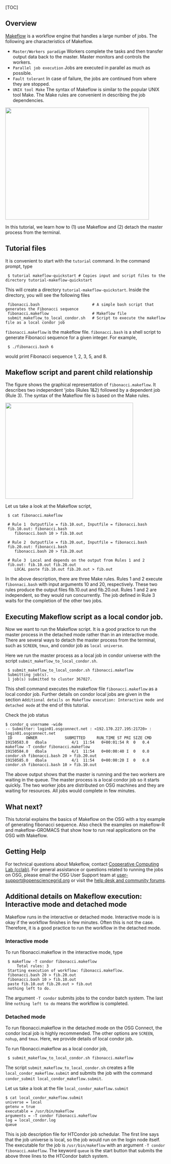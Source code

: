 
[title]: - "Makeflow - Quickstart"
[TOC]
 
## Overview

[Makeflow](http://ccl.cse.nd.edu/software/makeflow/) is a workflow engine that handles a large number 
of jobs. The following are characteristics of Makeflow.

*    `Master/Workers paradigm`  Workers complete the tasks and then transfer output data back to the master. Master 
monitors and controls the workers.
*    `Parallel job execution` Jobs are executed in parallel as much as possible.
*    `Fault tolerant` In case of failure, the jobs are continued from where they are stopped. 
*    `UNIX tool Make` The syntax of Makeflow is similar to the popular UNIX tool Make. The Make rules are 
convenient in describing the job dependencies.  

<img src="https://raw.githubusercontent.com/OSGConnect/tutorial-makeflow-quickstart/master/Figs/MWFig.png" width="450px" height="350px" />

In this tutorial, we learn how to (1) use Makeflow and (2) detach the master process 
from the terminal.  

## Tutorial files

It is convenient to start with the `tutorial` command. In the command prompt, type

     $ tutorial makeflow-quickstart # Copies input and script files to the directory tutorial-makeflow-quickstart
 
This will create a directory `tutorial-makeflow-quickstart`. Inside the directory, you will see the following files

     fibonacci.bash                       # A simple bash script that generates the Fibonacci sequence
     fibonacci.makeflow                   # Makeflow file 
     submit_makeflow_to_local_condor.sh   # Script to execute the makeflow file as a local condor job

`fibonacci.makeflow` is the makeflow file.   `fibonacci.bash` is a shell
script to generate Fibonacci sequence for a given integer. For example, 

     $ ./fibonacci.bash 6

would print Fibonacci sequence 1, 2, 3, 5, and 8. 

## Makeflow script and parent child relationship

The figure shows the graphical representation of `fibonacci.makeflow`.  It describes two independent 'jobs (Rules 1&2) followed by a dependent job (Rule 3). The syntax of the Makeflow file is based on the Make rules.   

<img src="https://raw.githubusercontent.com/OSGConnect/tutorial-makeflow-quickstart/master/Figs/FibFig.png" width="400px" height="300px" />

Let us take a look at the Makeflow script, 

     $ cat fibonacci.makeflow

     # Rule 1  Outputfile = fib.10.out, Inputfile = fibonacci.bash
     fib.10.out: fibonacci.bash
        fibonacci.bash 10 > fib.10.out

     # Rule 2  Outputfile = fib.20.out, Inputfile = fibonacci.bash
     fib.20.out: fibonacci.bash
        fibonacci.bash 20 > fib.20.out

     # Rule 3  Local and depends on the output from Rules 1 and 2 
     fib.out: fib.10.out fib.20.out
        LOCAL paste fib.10.out fib.20.out > fib.out

In the above description, there are three Make rules.  Rules 1 and 2  execute `fibonnaci.bash` with input arguments 10 and 20, respectively. These two rules produce the output files fib.10.out and fib.20.out.  Rules 1 and 2 are 
independent, so they would run concurrently.  The job defined in Rule 3 waits for the completion of the 
other two jobs. 

## Executing Makeflow script as a local condor job. 

Now we want to run the Makeflow script. It is a good practice to run the master process in the detached mode 
rather than in an interactive mode. There are several ways to detach the master process from the 
terminal, such as `SCREEN`, `tmux`, and condor job as `local universe`. 

Here we run the master process as a local job in condor universe with the 
script `submit_makeflow_to_local_condor.sh`.

     $ submit_makeflow_to_local_condor.sh fibonacci.makeflow
     Submitting job(s).
     1 job(s) submitted to cluster 367027.

This shell command executes the makeflow file `fibonacci.makeflow` as a local condor job. Further details on 
condor local jobs are given in the section `Additional details on Makeflow execution: Interactive mode and detached mode` at the end of this tutorial. 

Check the job status

    $ condor_q username -wide
    -- Submitter: login01.osgconnect.net : <192.170.227.195:21720> : login01.osgconnect.net
     ID      OWNER            SUBMITTED     RUN_TIME ST PRI SIZE CMD
    19150583.0   dbala           4/1  11:54   0+00:01:54 R  0   0.4  makeflow -T condor fibonacci.makeflow
    19150584.0   dbala           4/1  11:54   0+00:00:40 I  0   0.0  condor.sh fibonacci.bash 20 > fib.20.out
    19150585.0   dbala           4/1  11:54   0+00:00:20 I  0   0.0  condor.sh fibonacci.bash 10 > fib.10.out

The above output shows that the master is running and the two workers are waiting in the queue. The master process 
is a local condor job so it starts quickly. The two worker jobs are distributed on OSG machines and they are 
waiting for resources. All jobs would complete in few minutes.

## What next?

This tutorial explains the basics of Makeflow on the OSG with a toy example of generating fibonacci sequence. 
Also check the examples on makeflow-R and makeflow-GROMACS that show how to run real applications on the OSG 
with Makeflow.

## Getting Help
For technical questions about Makeflow,  contact [Cooperative Computing Lab (cclab)](http://ccl.cse.nd.edu/software/help/).
For general assistance or questions related to running the jobs on OSG, please email the OSG User Support team  at [user-support@opensciencegrid.org](mailto:user-support@opensciencegrid.org) or visit the [help desk and community forums](http://support.opensciencegrid.org).
                                     

## Additional details on Makeflow execution: Interactive mode and detached mode  

Makeflow runs in the interactive or detached mode. Interactive mode is
is okay if the workflow finishes in few minutes. Often this is not the case. Therefore, it is a good practice 
to run the workflow in the detached mode. 

### Interactive mode 

To run fibonacci.makeflow in the interactive mode, type

     $ makeflow -T condor fibonacci.makeflow
         Total rules: 3
     Starting execution of workflow: fibonacci.makeflow.
     fibonacci.bash 20 > fib.20.out
     fibonacci.bash 10 > fib.10.out
     paste fib.10.out fib.20.out > fib.out
     nothing left to do.

The argument `-T condor` submits jobs to the condor batch system. The
last line `nothing left to do` means the workflow is completed.

### Detached mode

To run fibonacci.makeflow in the detached mode on the OSG Connect, the condor local job is 
highly recommended. The other options are  `SCREEN`,  `nohup`, and `tmux`. Here, we provide details 
of local condor job.

To run fibonacci.makeflow as a local condor job,

     $ submit_makeflow_to_local_condor.sh fibonacci.makeflow 

The script `submit_makeflow_to_local_condor.sh` creates a file `local_condor_makeflow.submit` and submits 
the job with the command `condor_submit local_condor_makeflow.submit`. 

Let us take a look at the file `local_condor_makeflow.submit`

    $ cat local_condor_makeflow.submit
    universe = local
    getenv = true
    executable = /usr/bin/makeflow
    arguments = -T condor fibonacci.makeflow
    log = local_condor.log
    queue

This is job description file for HTCondor job schedular. The first line says that the job universe is local, so the 
job would run on the login node itself. The executable for the job is `/usr/bin/makeflow` with an argument `-T condor fibonacci.makeflow`. The keyword `queue` is the start button that submits the above three lines to the 
HTCondor batch system.



